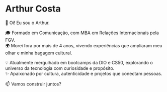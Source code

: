# Arthur Costa

👋 Oi! Eu sou o Arthur.

🎓 Formado em Comunicação, com MBA em Relações Internacionais pela FGV.  
🌍 Morei fora por mais de 4 anos, vivendo experiências que ampliaram meu olhar e minha bagagem cultural.

💡 Atualmente mergulhado em bootcamps da DIO e CS50, explorando o universo da tecnologia com curiosidade e propósito.  
✨ Apaixonado por cultura, autenticidade e projetos que conectam pessoas.

📫 Vamos construir juntos?
